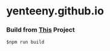 # yenteeny.github.io

### Build from [This](https://github.com/Yen-An/yenspersonalpage) Project
``` $npm run build ```
